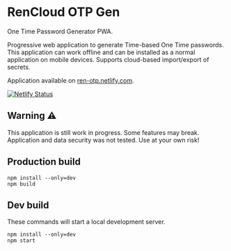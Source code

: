# RenCloud OTP Gen

One Time Password Generator PWA.

Progressive web application to generate Time-based One Time passwords.
This application can work offline and can be installed as a normal
application on mobile devices. Supports cloud-based import/export of secrets.

Application available on [ren-otp.netlify.com](https://ren-otp.netlify.com).

[![Netlify Status](https://api.netlify.com/api/v1/badges/3ed5d499-a469-4cdc-8589-aa41001c151c/deploy-status)](https://app.netlify.com/sites/ren-otp/deploys)

## Warning ⚠

This application is still work in progress. Some features may break.
Application and data security was not tested. Use at your own risk!

## Production build

```
npm install --only=dev
npm build
```

## Dev build

These commands will start a local development server.

```
npm install --only=dev
npm start
```
